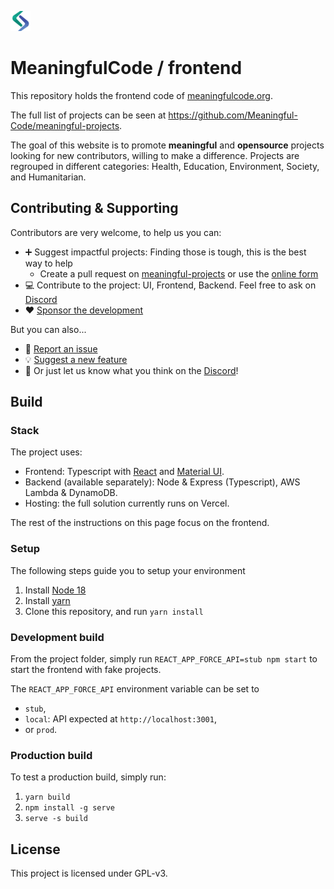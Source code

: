 ![Meaningfulcode Logo](public/favicon-32x32.png)

# MeaningfulCode / frontend

This repository holds the frontend code of [meaningfulcode.org](https://meaningfulcode.org).

The full list of projects can be seen at https://github.com/Meaningful-Code/meaningful-projects.

The goal of this website is to promote **meaningful** and **opensource** projects looking for new contributors, willing to make a difference. Projects are regrouped in different categories: Health, Education, Environment, Society, and Humanitarian.

## Contributing & Supporting

Contributors are very welcome, to help us you can:

- ➕ Suggest impactful projects: Finding those is tough, this is the best way to help
    - Create a pull request on [meaningful-projects](https://github.com/Meaningful-Code/meaningful-projects) or use the [online form](https://meaningfulcode.org/submit-project)
- 💻 Contribute to the project: UI, Frontend, Backend. Feel free to ask on [Discord](https://discord.gg/KPAm7wd7fJ)
- ❤️ [Sponsor the development](https://github.com/sponsors/pixep)

But you can also...

- 🐛 [Report an issue](https://github.com/Meaningful-Code/meaningfulcode-frontend/issues/new?assignees=&labels=bug&template=bug_report.md&title=Bug%3A+)
- 💡 [Suggest a new feature](https://github.com/Meaningful-Code/meaningfulcode-frontend/issues/new?assignees=&labels=enhancement&template=feature_request.md&title=Feature%3A+)
- 💬 Or just let us know what you think on the [Discord](https://discord.gg/KPAm7wd7fJ)!

## Build

### Stack

The project uses:
- Frontend: Typescript with [React](https://reactjs.org/) and [Material UI]([https://react.semantic-ui.com/](https://mui.com/material-ui/)).
- Backend (available separately): Node & Express (Typescript), AWS Lambda & DynamoDB.
- Hosting: the full solution currently runs on Vercel.

The rest of the instructions on this page focus on the frontend.

### Setup

The following steps guide you to setup your environment

1. Install [Node 18](https://nodejs.org/en/download/package-manager/)
1. Install [yarn](https://classic.yarnpkg.com/lang/en/docs/install)
1. Clone this repository, and run `yarn install`

### Development build

From the project folder, simply run `REACT_APP_FORCE_API=stub npm start` to start the frontend with fake projects.

The `REACT_APP_FORCE_API` environment variable can be set to

- `stub`,
- `local`: API expected at `http://localhost:3001`,
- or `prod`.

### Production build

To test a production build, simply run:

1. `yarn build`
1. `npm install -g serve`
1. `serve -s build`

## License

This project is licensed under GPL-v3.
